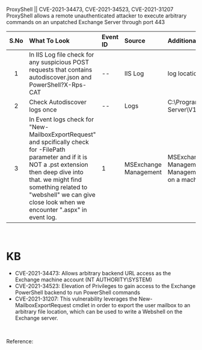ProxyShell || CVE-2021-34473, CVE-2021-34523, CVE-2021-31207
</br>
ProxyShell allows a remote unauthenticated attacker to execute arbitrary commands on an unpatched Exchange Server through port 443
</br>

|S.No|What To Look|Event ID|Source|Additional Details|
|:-----:|:----------------|:---------|:--------------------|:--------------------|
|1  | In IIS Log file  check for any suspicious POST requests that contains autodiscover.json and PowerShell?X-Rps-CAT |  -- | IIS Log  | log location: C:\inetpub\logs\LogFiles |
|2  | Check Autodiscover logs once |  -- | Logs  | C:\Program Files\Microsoft\Exchange Server\V15\Logging\HttpProxy\Autodiscover |
|3  | In Event logs check for "New-MailboxExportRequest" and spcifically check for -FilePath parameter and if it is NOT a .pst extension then deep dive into that. we might find something related to "webshell" we can give close look when we encounter ".aspx" in event log. |  1 | MSExchange Management  | MSExchange CmdletLogs. MSExchange Management logs provide all the Exchange Management Shell commands that were ran on a machine |


</br>
<h1>KB</h1>
<ul>
<li>CVE-2021-34473: Allows arbitrary backend URL access as the Exchange machine account (NT AUTHORITY\SYSTEM)</li>
<li>CVE-2021-34523: Elevation of Privileges to gain access to the Exchange PowerShell backend to run PowerShell commands</li>
<li>CVE-2021-31207: This vulnerability leverages the New-MailboxExportRequest cmdlet in order to export the user mailbox to an arbitrary file location, which can be used to write a Webshell on the Exchange server.</li>
</ul>
</br>



Reference:</br>
